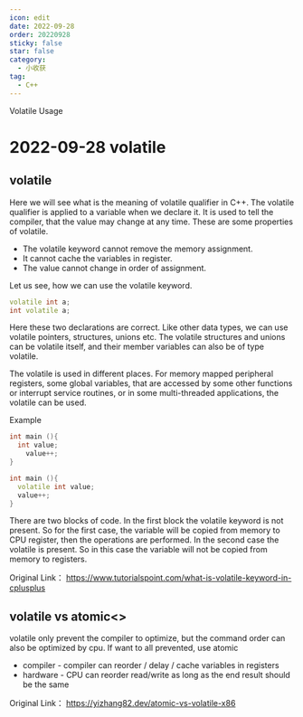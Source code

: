 ```yaml
---
icon: edit
date: 2022-09-28
order: 20220928
sticky: false
star: false
category:
  - 小收获
tag:
  - C++
---
```


Volatile Usage

<!-- more -->

# 2022-09-28 volatile

## volatile

Here we will see what is the meaning of volatile qualifier in C++. The volatile qualifier is applied to a variable when we declare it. It is used to tell the compiler, that the value may change at any time. These are some properties of volatile.

- The volatile keyword cannot remove the memory assignment.
- It cannot cache the variables in register.
- The value cannot change in order of assignment.

Let us see, how we can use the volatile keyword.

```cpp
volatile int a;
int volatile a;
```

Here these two declarations are correct. Like other data types, we can use volatile pointers, structures, unions etc. The volatile structures and unions can be volatile itself, and their member variables can also be of type volatile.

The volatile is used in different places. For memory mapped peripheral registers, some global variables, that are accessed by some other functions or interrupt service routines, or in some multi-threaded applications, the volatile can be used.

Example

```cpp
int main (){
  int value;
    value++;
}

int main (){
  volatile int value;
  value++;
}
```

There are two blocks of code. In the first block the volatile keyword is not present. So for the first case, the variable will be copied from memory to CPU register, then the operations are performed. In the second case the volatile is present. So in this case the variable will not be copied from memory to registers.

Original Link： https://www.tutorialspoint.com/what-is-volatile-keyword-in-cplusplus

## volatile vs atomic<>

volatile only prevent the compiler to optimize, but the command order can also be optimized by cpu. If want to all prevented, use atomic

- compiler - compiler can reorder / delay / cache variables in registers
- hardware - CPU can reorder read/write as long as the end result should be the same

Original Link： https://yizhang82.dev/atomic-vs-volatile-x86
